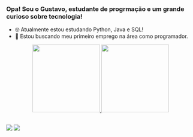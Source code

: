 ### Opa! Sou o Gustavo, estudante de progrmação e um grande curioso sobre tecnologia!

- 🤓 Atualmente estou estudando Python, Java e SQL!
- 💼 Estou buscando meu primeiro emprego na área como programador.

<div align="center">
  <a href="https://github.com/Pardiniii">
  <img height="180em" src="https://github-readme-stats.vercel.app/api?username=Pardiniii&show_icons=true&theme=tokyonight&include_all_commits=true&count_private=true"/>
  <img height="180em" src="https://github-readme-stats.vercel.app/api/top-langs/?username=Pardiniii&layout=compact&langs_count=7&theme=tokyonight"/>
</div>

 ##
 
<div> 
  <a href="https://www.instagram.com/pardini888/" target="_blank"><img src="https://img.shields.io/badge/-Instagram-%23E4405F?style=for-the-badge&logo=instagram&logoColor=white" target="_blank"></a>
  <a href = "mailto:ggpardini@gmail.com"><img src="https://img.shields.io/badge/Gmail-D14836?style=for-the-badge&logo=gmail&logoColor=white&logo=gmail&logoColor=white" target="_blank"></a>
</div>
